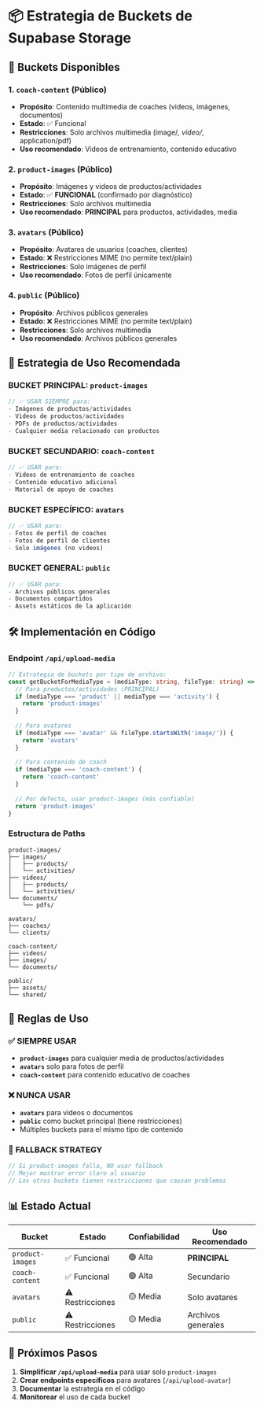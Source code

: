 # 📦 Estrategia de Buckets de Supabase Storage

## 🎯 Buckets Disponibles

### 1. **`coach-content`** (Público)
- **Propósito**: Contenido multimedia de coaches (videos, imágenes, documentos)
- **Estado**: ✅ Funcional
- **Restricciones**: Solo archivos multimedia (image/*, video/*, application/pdf)
- **Uso recomendado**: Videos de entrenamiento, contenido educativo

### 2. **`product-images`** (Público) 
- **Propósito**: Imágenes y videos de productos/actividades
- **Estado**: ✅ **FUNCIONAL** (confirmado por diagnóstico)
- **Restricciones**: Solo archivos multimedia
- **Uso recomendado**: **PRINCIPAL** para productos, actividades, media

### 3. **`avatars`** (Público)
- **Propósito**: Avatares de usuarios (coaches, clientes)
- **Estado**: ❌ Restricciones MIME (no permite text/plain)
- **Restricciones**: Solo imágenes de perfil
- **Uso recomendado**: Fotos de perfil únicamente

### 4. **`public`** (Público)
- **Propósito**: Archivos públicos generales
- **Estado**: ❌ Restricciones MIME (no permite text/plain)
- **Restricciones**: Solo archivos multimedia
- **Uso recomendado**: Archivos públicos generales

## 🎯 Estrategia de Uso Recomendada

### **BUCKET PRINCIPAL: `product-images`**
```typescript
// ✅ USAR SIEMPRE para:
- Imágenes de productos/actividades
- Videos de productos/actividades  
- PDFs de productos/actividades
- Cualquier media relacionado con productos
```

### **BUCKET SECUNDARIO: `coach-content`**
```typescript
// ✅ USAR para:
- Videos de entrenamiento de coaches
- Contenido educativo adicional
- Material de apoyo de coaches
```

### **BUCKET ESPECÍFICO: `avatars`**
```typescript
// ✅ USAR para:
- Fotos de perfil de coaches
- Fotos de perfil de clientes
- Solo imágenes (no videos)
```

### **BUCKET GENERAL: `public`**
```typescript
// ✅ USAR para:
- Archivos públicos generales
- Documentos compartidos
- Assets estáticos de la aplicación
```

## 🛠️ Implementación en Código

### **Endpoint `/api/upload-media`**
```typescript
// Estrategia de buckets por tipo de archivo:
const getBucketForMediaType = (mediaType: string, fileType: string) => {
  // Para productos/actividades (PRINCIPAL)
  if (mediaType === 'product' || mediaType === 'activity') {
    return 'product-images'
  }
  
  // Para avatares
  if (mediaType === 'avatar' && fileType.startsWith('image/')) {
    return 'avatars'
  }
  
  // Para contenido de coach
  if (mediaType === 'coach-content') {
    return 'coach-content'
  }
  
  // Por defecto, usar product-images (más confiable)
  return 'product-images'
}
```

### **Estructura de Paths**
```
product-images/
├── images/
│   ├── products/
│   └── activities/
├── videos/
│   ├── products/
│   └── activities/
└── documents/
    └── pdfs/

avatars/
├── coaches/
└── clients/

coach-content/
├── videos/
├── images/
└── documents/

public/
├── assets/
└── shared/
```

## 🚨 Reglas de Uso

### ✅ **SIEMPRE USAR**
- **`product-images`** para cualquier media de productos/actividades
- **`avatars`** solo para fotos de perfil
- **`coach-content`** para contenido educativo de coaches

### ❌ **NUNCA USAR**
- **`avatars`** para videos o documentos
- **`public`** como bucket principal (tiene restricciones)
- Múltiples buckets para el mismo tipo de contenido

### 🔄 **FALLBACK STRATEGY**
```typescript
// Si product-images falla, NO usar fallback
// Mejor mostrar error claro al usuario
// Los otros buckets tienen restricciones que causan problemas
```

## 📊 Estado Actual

| Bucket | Estado | Confiabilidad | Uso Recomendado |
|--------|--------|---------------|------------------|
| `product-images` | ✅ Funcional | 🟢 Alta | **PRINCIPAL** |
| `coach-content` | ✅ Funcional | 🟢 Alta | Secundario |
| `avatars` | ⚠️ Restricciones | 🟡 Media | Solo avatares |
| `public` | ⚠️ Restricciones | 🟡 Media | Archivos generales |

## 🎯 Próximos Pasos

1. **Simplificar `/api/upload-media`** para usar solo `product-images`
2. **Crear endpoints específicos** para avatares (`/api/upload-avatar`)
3. **Documentar** la estrategia en el código
4. **Monitorear** el uso de cada bucket
